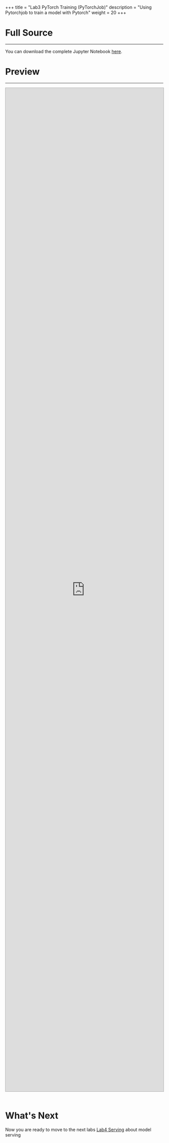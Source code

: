 +++
title = "Lab3 PyTorch Training (PyTorchJob)"
description = "Using Pytorchjob to train a model with Pytorch"
weight = 20
+++

# Full Source
---
You can download the complete Jupyter Notebook [here](https://github.com/vmware/ml-ops-platform-for-vsphere/blob/main/website/content/en/docs/kubeflow-tutorial/lab3.ipynb).

# Preview 
---
<div>
<iframe 
style="
width: 100%;
height: 80vh;
border: 1px solid #aaa;
margin-bottom: 20px;
"
src="https://nbviewer.org/github/xujinheng/kubeflow-manifests/blob/main/website/content/en/docs/kubeflow-tutorial/lab3.ipynb?flush_cache=true">
</iframe>
</div>

# What's Next

Now you are ready to move to the next labs [Lab4 Serving](../lab4) about model serving